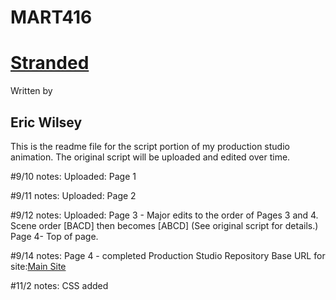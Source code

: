 # MART416
<This content is the property of Eric J Wilsey>

<h1><u><b>Stranded</b></u></h1>
Written by
<h2>Eric Wilsey</h2>

This is the readme file for the script portion of my production studio animation.
The original script will be uploaded and edited over time.

#9/10 notes:
Uploaded:
Page 1

#9/11 notes:
Uploaded:
Page 2

#9/12 notes:
Uploaded:
Page 3 - Major edits to the order of Pages 3 and 4. Scene order [BACD] then
becomes [ABCD] (See original script for details.)
Page 4- Top of page.

#9/14 notes:
Page 4 - completed
Production Studio Repository
Base URL for site:[Main Site](https://ewilsey.github.io/MART416)

#11/2 notes:
CSS added
